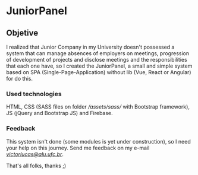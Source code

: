 # JuniorPanel

## Objetive

I realized that Junior Company in my University doesn't possessed a system that can manage absences of employers on meetings, progression of development of projects and disclose meetings and the responsibilities that each one have, so I created the JuniorPanel, a small and simple system based on SPA (Single-Page-Application) without lib (Vue, React or Angular) for do this.

### Used technologies
HTML, CSS (SASS files on folder */assets/sass/* with Bootstrap framework), JS (jQuery and Bootstrap JS) and Firebase.

### Feedback
This system isn't done (some modules is yet under construction), so I need your help on this journey. Send me feedback on my e-mail *victorlucas@alu.ufc.br*.

That's all folks, thanks ;)
